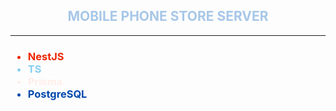 <h2 align='center'><font color="#A7C7E7"><b>MOBILE PHONE STORE SERVER</b></font></h1>

<hr color="#A7C7E7">

<h3>
  <ul>
    <li style="color: #EE2400">NestJS</li>
    <li style="color: #89CFF0">TS</li>
    <li style="color: #FFEFEA">Prisma</li>
    <li style="color: #0047AB">PostgreSQL</li>
  </ul>
</h3>